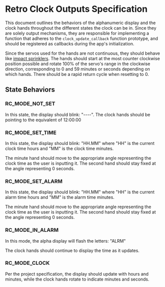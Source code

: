 # Retro Clock Outputs Specification

This document outlines the behaviors of the alphanumeric display and
the clock hands throughout the different states the clock can be in. Since they
are solely output mechanisms, they are responsible for implementing a function
that adheres to the `clock_update_callback` function prototype, and should be
registered as callbacks during the app's initialization.

Since the servos used for the hands are not continuous, they should behave
like [impact sprinklers](https://en.wikipedia.org/wiki/Impact_sprinkler).
The hands should start at the most counter clockwise position possible and
rotate 100% of the servo's range in the clockwise direction, corresponding
to 0 and 59 minutes or seconds depending on which hands. There should be a
rapid return cycle when resetting to 0.


## State Behaviors


### RC_MODE_NOT_SET

In this state, the display should blink: "----". The clock hands
should be pointing to the equivalent of 12:00:00


### RC_MODE_SET_TIME

In this state, the display should blink: "HH.MM" where
"HH" is the current clock time hours and "MM" is the clock
time minutes.

The minute hand should move to the appropriate angle representing
the clock time as the user is inputting it. The second hand should
stay fixed at the angle representing 0 seconds.


### RC_MODE_SET_ALARM

In this state, the display should blink: "HH.MM" where
"HH" is the current alarm time hours and "MM" is the alarm
time minutes.

The minute hand should move to the appropriate angle representing
the clock time as the user is inputting it. The second hand should
stay fixed at the angle representing 0 seconds.


### RC_MODE_IN_ALARM

In this mode, the alpha display will flash the letters: "ALRM"

The clock hands should continue to display the time as it updates.


### RC_MODE_CLOCK

Per the project specification, the display should update with
hours and minutes, while the clock hands rotate to indicate minutes
and seconds.
